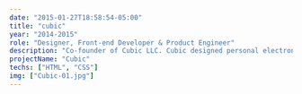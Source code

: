 ```yaml
---
date: "2015-01-27T18:58:54-05:00"
title: "cubic"
year: "2014-2015"
role: "Designer, Front-end Developer & Product Engineer"
description: "Co-founder of Cubic LLC. Cubic designed personal electronics accessories and manufactured its products using 3d-printers. Website was designed as a static site."
projectName: "Cubic"
techs: ["HTML", "CSS"]
img: ["Cubic-01.jpg"]
---
```

